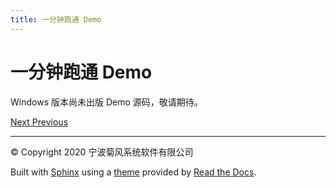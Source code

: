 ```yaml
---
title: 一分钟跑通 Demo
---
```

# 一分钟跑通 Demo

Windows 版本尚未出版 Demo 源码，敬请期待。









[Next
](01_integ_sdk.html "一分钟集成 SDK")
[
Previous](index.html "快速入门")



-----



© Copyright 2020 宁波菊风系统软件有限公司



Built with [Sphinx](http://sphinx-doc.org/) using a
[theme](https://github.com/rtfd/sphinx_rtd_theme) provided by [Read the
Docs](https://readthedocs.org).








